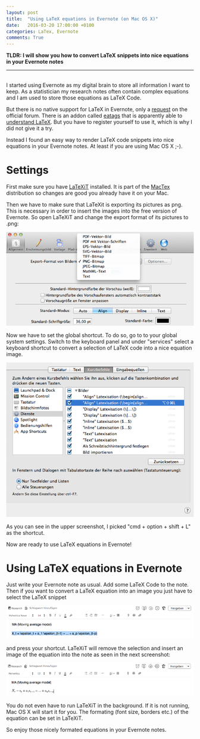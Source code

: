 ```yaml
---
layout: post
title:  "Using LaTeX equations in Evernote (on Mac OS X)"
date:   2016-03-20 17:00:00 +0100
categories: LaTex, Evernote
comments: True
---
```


__TLDR: I will show you how to convert LaTeX snippets into nice equations in your Evernote notes__

---
<br>
I started using Evernote as my digital brain to store all information I want to keep.
As a statistician my research notes often contain complex equations and I am used to store those equations as LaTeX Code.

But there is no native support for LaTeX in Evernote, only a [request](https://discussion.evernote.com/topic/16445-request-support-for-latex-formulas/?page=1) on the official forum. There is an addon called [eatags](https://eatags.com) that is apparently able to [understand LaTeX](https://www.evernote.com/shard/s216/sh/f2b5d32d-7941-4473-bb94-21fbd55ae117/6f7b872883ab019ba763de2c9cd0ac3f). But you have to register yourself to use it, which is why I did not give it a try.

Instead I found an easy way to render LaTeX code snippets into nice equations in your Evernote notes. At least if you are using Mac OS X ;\-\). 

# Settings

First make sure you have [LaTeXiT](http://www.chachatelier.fr/latexit/) installed.
It is part of the [MacTex](https://tug.org/mactex/) distribution so changes are good you already have it on your Mac.

Then we have to make sure that LaTeXit is exporting its pictures as png.
This is necessary in order to insert the images into the free version of Evernote.
So open LaTeXiT and change the export format of its pictures to .png:

![Set LaTeXit to export images as png](/images/equation_evernote_1.png)

Now we have to set the global shortcut.
To do so, go to to your global system settings. 
Switch to the keyboard panel and under "services" select a keyboard shortcut to convert a selection of LaTeX code into a nice equation image.

![Choose shortcut](/images/equation_evernote_2.png)

As you can see in the upper screenshot, I picked "cmd + option + shift + L" as the shortcut.

Now are ready to use LaTeX equations in Evernote!

# Using LaTeX equations in Evernote

Just write your Evernote note as usual. 
Add some LaTeX Code to the note.
Then if you want to convert a LaTeX equation into an image you just have to select the LaTeX snippet

![Mark the text](/images/equation_evernote_3.png)

and press your shortcut.
LaTeXiT will remove the selection and insert an image of the equation into the note as seen in the next screenshot:

![and get an equation image](/images/equation_evernote_4.png)

You do not even have to run LaTeXiT in the background.
If it is not running, Mac OS X will start it for you.
The formating (font size, borders etc.) of the equation can be set in LaTeXiT.  

So enjoy those nicely formated equations in your Evernote notes.




